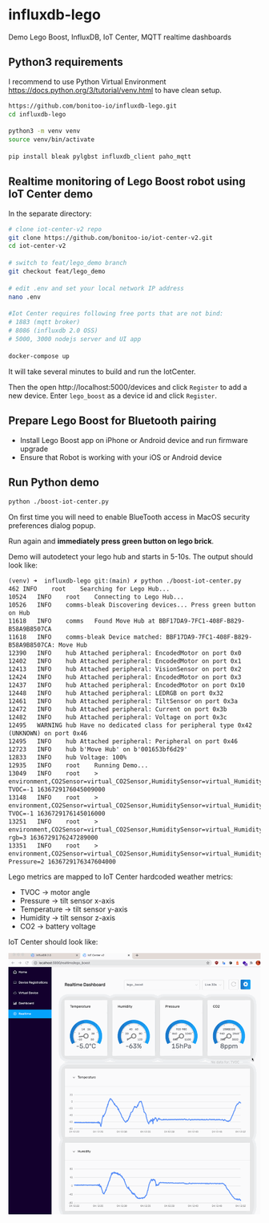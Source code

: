 # influxdb-lego

Demo Lego Boost, InfluxDB, IoT Center, MQTT realtime dashboards

## Python3 requirements

I recommend to use Python Virtual Environment <https://docs.python.org/3/tutorial/venv.html>
to have clean setup.

```bash
https://github.com/bonitoo-io/influxdb-lego.git
cd influxdb-lego

python3 -m venv venv
source venv/bin/activate

pip install bleak pylgbst influxdb_client paho_mqtt
```

## Realtime monitoring of Lego Boost robot using IoT Center demo

In the separate directory:

```bash
# clone iot-center-v2 repo
git clone https://github.com/bonitoo-io/iot-center-v2.git
cd iot-center-v2  

# switch to feat/lego_demo branch
git checkout feat/lego_demo

# edit .env and set your local network IP address
nano .env

#Iot Center requires following free ports that are not bind:
# 1883 (mqtt broker)
# 8086 (influxdb 2.0 OSS)
# 5000, 3000 nodejs server and UI app

docker-compose up
```

It will take several minutes to build and run the IotCenter.

Then the open http://localhost:5000/devices and click `Register` to add a new device. Enter `lego_boost` as a device id
and click `Register`.

## Prepare Lego Boost for Bluetooth pairing

- Install Lego Boost app on iPhone or Android device and run firmware upgrade
- Ensure that Robot is working with your iOS or Android device

## Run Python demo

```bash
python ./boost-iot-center.py
```

On first time you will need to enable BlueTooth access in MacOS security preferences dialog popup.

Run again and **immediately press green button on lego brick**.

Demo will autodetect your lego hub and starts in 5-10s. The output should look like:

```text
(venv) ➜  influxdb-lego git:(main) ✗ python ./boost-iot-center.py
462	INFO	root	Searching for Lego Hub...
10524	INFO	root	Connecting to Lego Hub...
10526	INFO	comms-bleak	Discovering devices... Press green button on Hub
11618	INFO	comms	Found Move Hub at BBF17DA9-7FC1-408F-B829-B58A9B8507CA
11618	INFO	comms-bleak	Device matched: BBF17DA9-7FC1-408F-B829-B58A9B8507CA: Move Hub
12390	INFO	hub	Attached peripheral: EncodedMotor on port 0x0
12402	INFO	hub	Attached peripheral: EncodedMotor on port 0x1
12413	INFO	hub	Attached peripheral: VisionSensor on port 0x2
12424	INFO	hub	Attached peripheral: EncodedMotor on port 0x3
12437	INFO	hub	Attached peripheral: EncodedMotor on port 0x10
12448	INFO	hub	Attached peripheral: LEDRGB on port 0x32
12461	INFO	hub	Attached peripheral: TiltSensor on port 0x3a
12472	INFO	hub	Attached peripheral: Current on port 0x3b
12482	INFO	hub	Attached peripheral: Voltage on port 0x3c
12495	WARNING	hub	Have no dedicated class for peripheral type 0x42 (UNKNOWN) on port 0x46
12495	INFO	hub	Attached peripheral: Peripheral on port 0x46
12723	INFO	hub	b'Move Hub' on b'001653bf6d29'
12833	INFO	hub	Voltage: 100%
12935	INFO	root	Running Demo...
13049	INFO	root	> environment,CO2Sensor=virtual_CO2Sensor,HumiditySensor=virtual_HumiditySensor,PressureSensor=virtual_PressureSensor,TVOCSensor=virtual_TVOCSensor,clientId=lego_boost TVOC=-1 1636729176045009000
13148	INFO	root	> environment,CO2Sensor=virtual_CO2Sensor,HumiditySensor=virtual_HumiditySensor,PressureSensor=virtual_PressureSensor,TVOCSensor=virtual_TVOCSensor,clientId=lego_boost TVOC=-1 1636729176145016000
13251	INFO	root	> environment,CO2Sensor=virtual_CO2Sensor,HumiditySensor=virtual_HumiditySensor,PressureSensor=virtual_PressureSensor,TVOCSensor=virtual_TVOCSensor,clientId=lego_boost rgb=3 1636729176247289000
13351	INFO	root	> environment,CO2Sensor=virtual_CO2Sensor,HumiditySensor=virtual_HumiditySensor,PressureSensor=virtual_PressureSensor,TVOCSensor=virtual_TVOCSensor,clientId=lego_boost Pressure=2 1636729176347604000

```

Lego metrics are mapped to IoT Center hardcoded weather metrics:

- TVOC -> motor angle
- Pressure -> tilt sensor x-axis
- Temperature -> tilt sensor y-axis
- Humidity -> tilt sensor z-axis
- CO2 -> battery voltage

IoT Center should look like:

![screen](docs/iot-center-lego-stream.gif)



